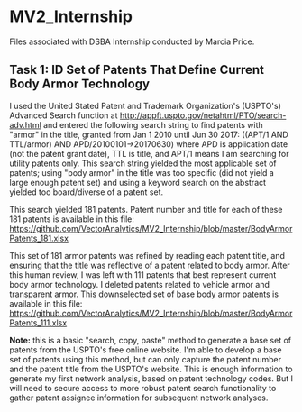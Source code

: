 # MV2_Internship
Files associated with DSBA Internship conducted by Marcia Price.

## Task 1: ID Set of Patents That Define Current Body Armor Technology 

I used the United Stated Patent and Trademark Organization's (USPTO's) Advanced Search function at http://appft.uspto.gov/netahtml/PTO/search-adv.html and entered the following search string to find patents with "armor" in the title, granted from Jan 1 2010 until Jun 30 2017: ((APT/1 AND TTL/armor) AND APD/20100101->20170630) where APD is application date (not the patent grant date), TTL is title, and APT/1 means I am searching for utility patents only. This search string yielded the most applicable set of patents; using "body armor" in the title was too specific (did not yield a large enough patent set) and using a keyword search on the abstract yielded too board/diverse of a patent set.

This search yielded 181 patents. Patent number and title for each of these 181 patents is available in this file: https://github.com/VectorAnalytics/MV2_Internship/blob/master/BodyArmorPatents_181.xlsx

This set of 181 armor patents was refined by reading each patent title, and ensuring that the title was reflective of a patent related to body armor. After this human review, I was left with 111 patents that best represent current body armor technology. I deleted patents related to vehicle armor and transparent armor. This downselected set of base body armor patents is available in this file:
https://github.com/VectorAnalytics/MV2_Internship/blob/master/BodyArmorPatents_111.xlsx

**Note:** this is a basic "search, copy, paste" method to generate a base set of patents from the USPTO's free online website. I'm able to develop a base set of patents using this method, but can only capture the patent number and the patent title from the USPTO's website. This is enough information to generate my first network analysis, based on patent technology codes. But I will need to secure access to more robust patent search functionality to gather patent assignee information for subsequent network analyses.

